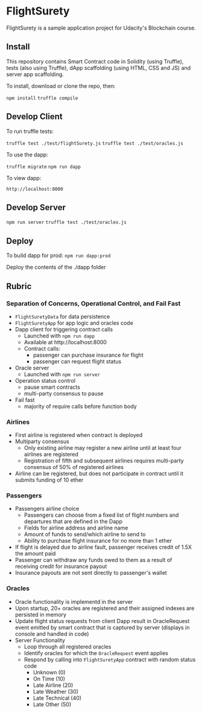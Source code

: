 # FlightSurety

FlightSurety is a sample application project for Udacity's Blockchain course.

## Install

This repository contains Smart Contract code in Solidity (using Truffle), tests (also using Truffle), dApp scaffolding (using HTML, CSS and JS) and server app scaffolding.

To install, download or clone the repo, then:

`npm install`
`truffle compile`

## Develop Client

To run truffle tests:

`truffle test ./test/flightSurety.js`
`truffle test ./test/oracles.js`

To use the dapp:

`truffle migrate`
`npm run dapp`

To view dapp:

`http://localhost:8000`

## Develop Server

`npm run server`
`truffle test ./test/oracles.js`

## Deploy

To build dapp for prod:
`npm run dapp:prod`

Deploy the contents of the ./dapp folder


## Rubric

### Separation of Concerns, Operational Control, and Fail Fast

* ``FlightSuretyData`` for data persistence
* ``FlightSuretyApp`` for app logic and oracles code
* Dapp client for triggering contract calls
  * Launched with ``npm run dapp``
  * Available at http://localhost:8000
  * Contract calls:
    * passenger can purchase insurance for flight
    * passenger can request flight status
* Oracle server
  * Launched with ``npm run server``
* Operation status control
  * pause smart contracts
  * multi-party consensus to pause
* Fail fast
  * majority of require calls before function body

### Airlines

* First airline is registered when contract is deployed
* Multiparty consensus
  * Only existing airline may register a new airline until at least four airlines are registered
  * Registration of fifth and subsequent airlines requires multi-party consensus of 50% of registered airlines
* Airline can be registered, but does not participate in contract until it submits funding of 10 ether

### Passengers

* Passengers airline choice
  * Passengers can choose from a fixed list of flight numbers and departures that are defined in the Dapp
  * Fields for airline address and airline name
  * Amount of funds to send/which airline to send to
  * Ability to purchase flight insurance for no more than 1 ether
* If flight is delayed due to airline fault, passenger receives credit of 1.5X the amount paid
* Passenger can withdraw any funds owed to them as a result of receiving credit for insurance payout
* Insurance payouts are not sent directly to passenger's wallet

### Oracles

* Oracle functionality is implementd in the server
* Upon startup, 20+ oracles are registered and their assigned indexes are persisted in memory
* Update flight status requests from client Dapp result in OracleRequest event emitted by smart contract that is captured by server (displays in console and handled in code)
* Server Functionality
  * Loop through all registered oracles 
  * Identify oracles for which the ``OracleRequest`` event applies
  * Respond by calling into ``FlightSuretyApp`` contract with random status code
    * Unknown (0)
    * On Time (10)
    * Late Airline (20)
    * Late Weather (30)
    * Late Technical (40)
    * Late Other (50)